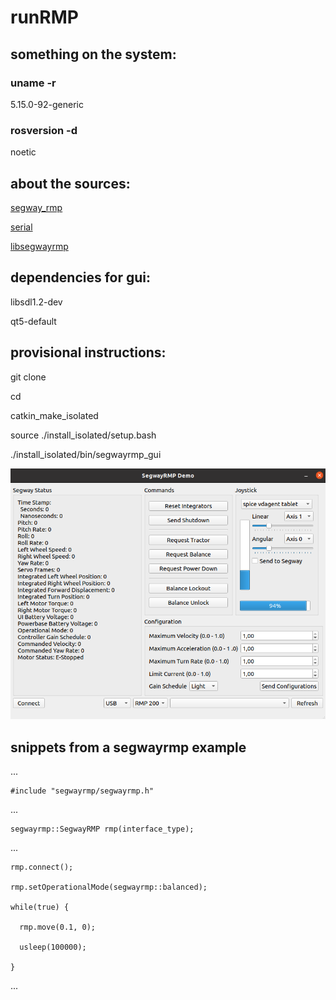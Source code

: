 # runRMP

## something on the system:

### uname -r

5.15.0-92-generic

### rosversion -d

noetic

## about the sources:

[segway_rmp](https://github.com/segwayrmp/segway_rmp.git)

[serial](https://github.com/wjwwood/serial.git)

[libsegwayrmp](https://github.com/segwayrmp/libsegwayrmp.git)

## dependencies for gui:

libsdl1.2-dev

qt5-default

## provisional instructions:

git clone

cd 

catkin_make_isolated

source ./install_isolated/setup.bash

./install_isolated/bin/segwayrmp_gui

![segwayRMP DEMO](https://github.com/jpsm-at-deec/runRMP/blob/main/imgs/demo.png?raw=true)

## snippets from a segwayrmp example

...

    #include "segwayrmp/segwayrmp.h"

...

    segwayrmp::SegwayRMP rmp(interface_type);
    
...


    rmp.connect();

    rmp.setOperationalMode(segwayrmp::balanced);
    
    while(true) {
    
      rmp.move(0.1, 0);
      
      usleep(100000);
      
    }
...
